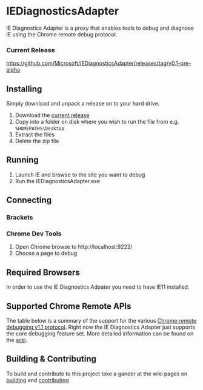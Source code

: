 # IEDiagnosticsAdapter
IE Diagnostics Adapter is a proxy that enables tools to debug and diagnose IE using the Chrome remote debug protocol.

### Current Release

https://github.com/Microsoft/IEDiagnosticsAdapter/releases/tag/v0.1-pre-alpha

## Installing
Simply download and unpack a release on to your hard drive.

1. Download the [current release](https://github.com/Microsoft/IEDiagnosticsAdapter/releases/download/v0.1-pre-alpha/IEDiagnosticsAdapter-v0.1-pre-alpha.zip)
2. Copy into a folder on disk where you wish to run the file from e.g. `%HOMEPATH%\Desktop`
3. Extract the files
4. Delete the zip file

## Running

1. Launch IE and browse to the site you want to debug 
2. Run the IEDiagnosticsAdapter.exe

## Connecting

### Brackets
<Coming soon...>

### Chrome Dev Tools

1. Open Chrome browse to http://localhost:9222/
2. Choose a page to debug

## Required Browsers
In order to use the IE Diagnostics Adpater you need to have IE11 installed.

## Supported Chrome Remote APIs
The table below is a summary of the support for the various [Chrome remote debugging v1.1 protocol](https://developer.chrome.com/devtools/docs/debugger-protocol). Right now the IE Diagnostics Adapter just supports the core debugging feature set. More detailed information can be found on the [wiki](https://github.com/Microsoft/IEDiagnosticsAdapter/wiki/Supported-API-Set).  

## Building & Contributing
To build and contribute to this project take a gander at the wiki pages on [building](https://github.com/Microsoft/IEDiagnosticsAdapter/wiki/Building) and [contributing](https://github.com/Microsoft/IEDiagnosticsAdapter/wiki/Contributing) 
